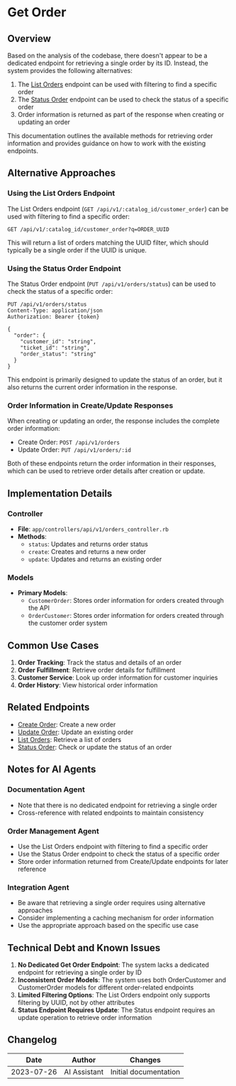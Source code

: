 # Get Order

## Overview

Based on the analysis of the codebase, there doesn't appear to be a dedicated endpoint for retrieving a single order by its ID. Instead, the system provides the following alternatives:

1. The [List Orders](list_orders_endpoint.md) endpoint can be used with filtering to find a specific order
2. The [Status Order](status_order_endpoint.md) endpoint can be used to check the status of a specific order
3. Order information is returned as part of the response when creating or updating an order

This documentation outlines the available methods for retrieving order information and provides guidance on how to work with the existing endpoints.

## Alternative Approaches

### Using the List Orders Endpoint

The List Orders endpoint (`GET /api/v1/:catalog_id/customer_order`) can be used with filtering to find a specific order:

```
GET /api/v1/:catalog_id/customer_order?q=ORDER_UUID
```

This will return a list of orders matching the UUID filter, which should typically be a single order if the UUID is unique.

### Using the Status Order Endpoint

The Status Order endpoint (`PUT /api/v1/orders/status`) can be used to check the status of a specific order:

```
PUT /api/v1/orders/status
Content-Type: application/json
Authorization: Bearer {token}

{
  "order": {
    "customer_id": "string",
    "ticket_id": "string",
    "order_status": "string"
  }
}
```

This endpoint is primarily designed to update the status of an order, but it also returns the current order information in the response.

### Order Information in Create/Update Responses

When creating or updating an order, the response includes the complete order information:

- Create Order: `POST /api/v1/orders`
- Update Order: `PUT /api/v1/orders/:id`

Both of these endpoints return the order information in their responses, which can be used to retrieve order details after creation or update.

## Implementation Details

### Controller

- **File**: `app/controllers/api/v1/orders_controller.rb`
- **Methods**:
  - `status`: Updates and returns order status
  - `create`: Creates and returns a new order
  - `update`: Updates and returns an existing order

### Models

- **Primary Models**:
  - `CustomerOrder`: Stores order information for orders created through the API
  - `OrderCustomer`: Stores order information for orders created through the customer order system

## Common Use Cases

1. **Order Tracking**: Track the status and details of an order
2. **Order Fulfillment**: Retrieve order details for fulfillment
3. **Customer Service**: Look up order information for customer inquiries
4. **Order History**: View historical order information

## Related Endpoints

- [Create Order](create_order_endpoint.md): Create a new order
- [Update Order](update_order_endpoint.md): Update an existing order
- [List Orders](list_orders_endpoint.md): Retrieve a list of orders
- [Status Order](status_order_endpoint.md): Check or update the status of an order

## Notes for AI Agents

### Documentation Agent
- Note that there is no dedicated endpoint for retrieving a single order
- Cross-reference with related endpoints to maintain consistency

### Order Management Agent
- Use the List Orders endpoint with filtering to find a specific order
- Use the Status Order endpoint to check the status of a specific order
- Store order information returned from Create/Update endpoints for later reference

### Integration Agent
- Be aware that retrieving a single order requires using alternative approaches
- Consider implementing a caching mechanism for order information
- Use the appropriate approach based on the specific use case

## Technical Debt and Known Issues

1. **No Dedicated Get Order Endpoint**: The system lacks a dedicated endpoint for retrieving a single order by ID
2. **Inconsistent Order Models**: The system uses both OrderCustomer and CustomerOrder models for different order-related endpoints
3. **Limited Filtering Options**: The List Orders endpoint only supports filtering by UUID, not by other attributes
4. **Status Endpoint Requires Update**: The Status endpoint requires an update operation to retrieve order information

## Changelog

| Date | Author | Changes |
|------|--------|---------|
| 2023-07-26 | AI Assistant | Initial documentation 